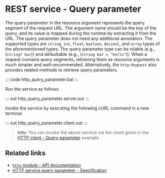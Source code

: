 # REST service - Query parameter

The query parameter in the resource argument represents the query segment of the request URL. The argument name should be the key of the query, and its value is mapped during the runtime by extracting it from the URL. The query parameter does not need any additional annotation. The supported types are `string`, `int`, `float`, `boolean`, `decimal`, and `array` types of the aforementioned types. The query parameter type can be nilable (e.g., (`string? bar`)) and defaultable (e.g., (`string bar = "hello"`)). When a request contains query segments, retrieving them as resource arguments is much simpler and well-recommended. Alternatively, the `http:Request` also provides related methods to retrieve query parameters.

::: code http_query_parameter.bal :::

Run the service as follows.

::: out http_query_parameter.server.out :::

Invoke the service by executing the following cURL command in a new terminal.

::: out http_query_parameter.client.out :::

>**Info:** You can invoke the above service via the client given in the [HTTP client - Query parameter](/learn/by-example/http-client-query-parameter/) example.

## Related links
- [`http` module - API documentation](https://lib.ballerina.io/ballerina/http/latest/)
- [HTTP service query parameter - Specification](/spec/http/#2343-query-parameter)
